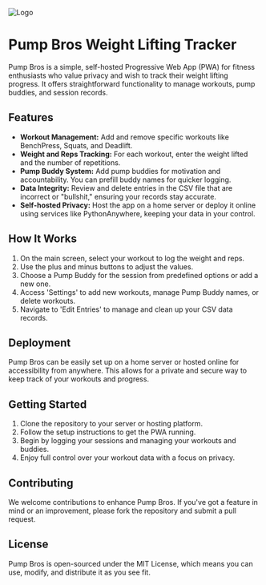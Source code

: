 ![Logo](static/512_logo.jpg "Optional title")
# Pump Bros Weight Lifting Tracker

Pump Bros is a simple, self-hosted Progressive Web App (PWA) for fitness enthusiasts who value privacy and wish to track their weight lifting progress. It offers straightforward functionality to manage workouts, pump buddies, and session records.

## Features

- **Workout Management:** Add and remove specific workouts like BenchPress, Squats, and Deadlift.
- **Weight and Reps Tracking:** For each workout, enter the weight lifted and the number of repetitions.
- **Pump Buddy System:** Add pump buddies for motivation and accountability. You can prefill buddy names for quicker logging.
- **Data Integrity:** Review and delete entries in the CSV file that are incorrect or "bullshit," ensuring your records stay accurate.
- **Self-hosted Privacy:** Host the app on a home server or deploy it online using services like PythonAnywhere, keeping your data in your control.

## How It Works

1. On the main screen, select your workout to log the weight and reps.
2. Use the plus and minus buttons to adjust the values.
3. Choose a Pump Buddy for the session from predefined options or add a new one.
4. Access 'Settings' to add new workouts, manage Pump Buddy names, or delete workouts.
5. Navigate to 'Edit Entries' to manage and clean up your CSV data records.

## Deployment

Pump Bros can be easily set up on a home server or hosted online for accessibility from anywhere. This allows for a private and secure way to keep track of your workouts and progress.

## Getting Started

1. Clone the repository to your server or hosting platform.
2. Follow the setup instructions to get the PWA running.
3. Begin by logging your sessions and managing your workouts and buddies.
4. Enjoy full control over your workout data with a focus on privacy.

## Contributing

We welcome contributions to enhance Pump Bros. If you've got a feature in mind or an improvement, please fork the repository and submit a pull request.

## License

Pump Bros is open-sourced under the MIT License, which means you can use, modify, and distribute it as you see fit.
